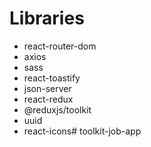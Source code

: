 # Libraries

- react-router-dom
- axios
- sass 
- react-toastify
- json-server
- react-redux
- @reduxjs/toolkit
- uuid
- react-icons# toolkit-job-app
